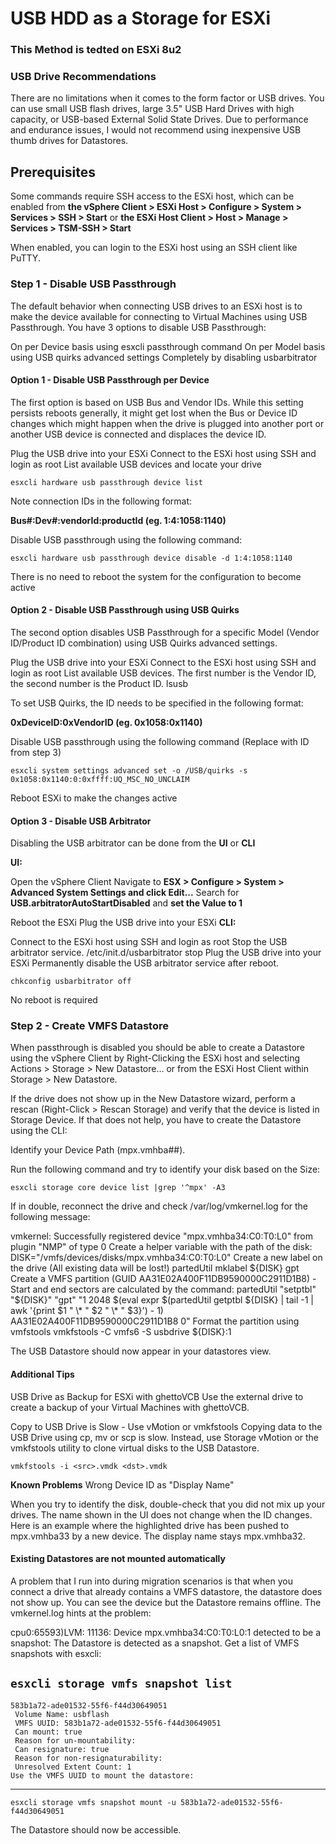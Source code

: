 # USB HDD as a Storage for ESXi

### This Method is tedted on ESXi 8u2

### USB Drive Recommendations
There are no limitations when it comes to the form factor or USB drives. You can use small USB flash drives, large 3.5" USB Hard Drives with high capacity, or USB-based External Solid State Drives. Due to performance and endurance issues, I would not recommend using inexpensive USB thumb drives for Datastores.

## Prerequisites
Some commands require SSH access to the ESXi host, which can be enabled from **the vSphere Client > ESXi Host > Configure > System > Services > SSH > Start**
or **the ESXi Host Client > Host > Manage >  Services > TSM-SSH > Start**
 
When enabled, you can login to the ESXi host using an SSH client like PuTTY.

### Step 1 - Disable USB Passthrough
The default behavior when connecting USB drives to an ESXi host is to make the device available for connecting to Virtual Machines using USB Passthrough. You have 3 options to disable USB Passthrough:

On per Device basis using esxcli passthrough command
On per Model basis using USB quirks advanced settings
Completely by disabling usbarbitrator

#### Option 1 - Disable USB Passthrough per Device

The first option is based on USB Bus and Vendor IDs. While this setting persists reboots generally, it might get lost when the Bus or Device ID changes which might happen when the drive is plugged into another port or another USB device is connected and displaces the device ID.

Plug the USB drive into your ESXi
Connect to the ESXi host using SSH and login as root
List available USB devices and locate your drive

```esxcli hardware usb passthrough device list```

Note connection IDs in the following format:

**Bus#:Dev#:vendorId:productId (eg. 1:4:1058:1140)**

Disable USB passthrough using the following command:

```esxcli hardware usb passthrough device disable -d 1:4:1058:1140```

There is no need to reboot the system for the configuration to become active

#### Option 2 - Disable USB Passthrough using USB Quirks

The second option disables USB Passthrough for a specific Model (Vendor ID/Product ID combination) using USB Quirks advanced settings.

Plug the USB drive into your ESXi
Connect to the ESXi host using SSH and login as root
List available USB devices. The first number is the Vendor ID, the second number is the Product ID.
lsusb


To set USB Quirks, the ID needs to be specified in the following format: 

**0xDeviceID:0xVendorID (eg. 0x1058:0x1140)**

Disable USB passthrough using the following command (Replace with ID from step 3)

```esxcli system settings advanced set -o /USB/quirks -s 0x1058:0x1140:0:0xffff:UQ_MSC_NO_UNCLAIM```

Reboot ESXi to make the changes active
 

#### Option 3 - Disable USB Arbitrator

Disabling the USB arbitrator can be done from the **UI** or **CLI**

**UI:**

Open the vSphere Client
Navigate to **ESX > Configure > System > Advanced System Settings and click Edit...**
Search for **USB.arbitratorAutoStartDisabled** and **set the Value to 1**

Reboot the ESXi
Plug the USB drive into your ESXi
**CLI:**

Connect to the ESXi host using SSH and login as root
Stop the USB arbitrator service.
/etc/init.d/usbarbitrator stop
Plug the USB drive into your ESXi
Permanently disable the USB arbitrator service after reboot.

```chkconfig usbarbitrator off```

No reboot is required

### Step 2 - Create VMFS Datastore

When passthrough is disabled you should be able to create a Datastore using the vSphere Client by Right-Clicking the ESXi host and selecting Actions > Storage > New Datastore... or from the ESXi Host Client within Storage > New Datastore.

If the drive does not show up in the New Datastore wizard, perform a rescan (Right-Click > Rescan Storage) and verify that the device is listed in Storage Device. If that does not help, you have to create the Datastore using the CLI:

Identify your Device Path (mpx.vmhba##). 

Run the following command and try to identify your disk based on the Size:

```esxcli storage core device list |grep '^mpx' -A3```


If in double, reconnect the drive and check /var/log/vmkernel.log for the following message:

vmkernel: Successfully registered device "mpx.vmhba34:C0:T0:L0" from plugin "NMP" of type 0
Create a helper variable with the path of the disk:
DISK="/vmfs/devices/disks/mpx.vmhba34:C0:T0:L0"
Create a new label on the drive (All existing data will be lost!)
partedUtil mklabel ${DISK} gpt
Create a VMFS partition (GUID AA31E02A400F11DB9590000C2911D1B8) - Start and end sectors are calculated by the command:
partedUtil "setptbl" "${DISK}" "gpt" "1 2048 $(eval expr $(partedUtil getptbl ${DISK} | tail -1 | awk '{print $1 " \\* " $2 " \\* " $3}') - 1) AA31E02A400F11DB9590000C2911D1B8 0"
Format the partition using vmfstools
vmkfstools -C vmfs6 -S usbdrive ${DISK}:1


The USB Datastore should now appear in your datastores view.

#### Additional Tips
USB Drive as Backup for ESXi with ghettoVCB
Use the external drive to create a backup of your Virtual Machines with ghettoVCB.

Copy to USB Drive is Slow - Use vMotion or vmkfstools
Copying data to the USB Drive using cp, mv or scp is slow. Instead, use Storage vMotion or the vmkfstools utility to clone virtual disks to the USB Datastore.

```vmkfstools -i <src>.vmdk <dst>.vmdk```

**Known Problems**
Wrong Device ID as "Display Name"

When you try to identify the disk, double-check that you did not mix up your drives. The name shown in the UI does not change when the ID changes. Here is an example where the highlighted drive has been pushed to mpx.vmhba33 by a new device. The display name stays mpx.vmhba32.

#### Existing Datastores are not mounted automatically
A problem that I run into during migration scenarios is that when you connect a drive that already contains a VMFS datastore, the datastore does not show up. You can see the device but the Datastore remains offline. The vmkernel.log hints at the problem:

cpu0:65593)LVM: 11136: Device mpx.vmhba34:C0:T0:L0:1 detected to be a snapshot:
The Datastore is detected as a snapshot. Get a list of VMFS snapshots with esxcli:

```esxcli storage vmfs snapshot list```
---
```
583b1a72-ade01532-55f6-f44d30649051
 Volume Name: usbflash
 VMFS UUID: 583b1a72-ade01532-55f6-f44d30649051
 Can mount: true
 Reason for un-mountability:
 Can resignature: true
 Reason for non-resignaturability:
 Unresolved Extent Count: 1
Use the VMFS UUID to mount the datastore:
```
---

```esxcli storage vmfs snapshot mount -u 583b1a72-ade01532-55f6-f44d30649051```


The Datastore should now be accessible.
